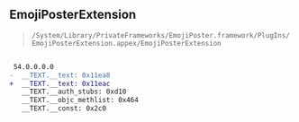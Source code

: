 ## EmojiPosterExtension

> `/System/Library/PrivateFrameworks/EmojiPoster.framework/PlugIns/EmojiPosterExtension.appex/EmojiPosterExtension`

```diff

 54.0.0.0.0
-  __TEXT.__text: 0x11ea8
+  __TEXT.__text: 0x11eac
   __TEXT.__auth_stubs: 0xd10
   __TEXT.__objc_methlist: 0x464
   __TEXT.__const: 0x2c0

```
